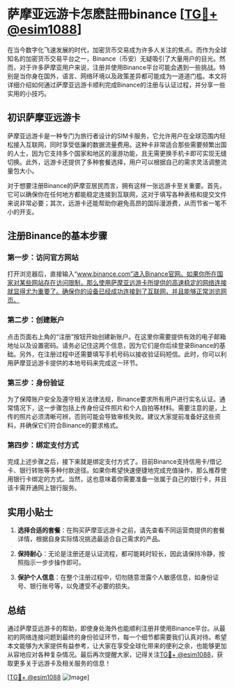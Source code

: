 # 萨摩亚远游卡怎麽註冊binance [[TG💪+ @esim1088](https://t.me/s/esim1088)]

在当今数字化飞速发展的时代，加密货币交易成为许多人关注的焦点。而作为全球知名的加密货币交易平台之一，Binance（币安）无疑吸引了大量用户的目光。然而，对于许多萨摩亚用户来说，注册并使用Binance平台可能会遇到一些挑战。特别是当你身在国外，语言、网络环境以及政策差异都可能成为一道道门槛。本文将详细介绍如何通过萨摩亚远游卡顺利完成Binance的注册与认证过程，并分享一些实用的小技巧。

## 初识萨摩亚远游卡

萨摩亚远游卡是一种专门为旅行者设计的SIM卡服务，它允许用户在全球范围内轻松接入互联网，同时享受低廉的数据流量费用。这种卡非常适合那些需要频繁出国的人士，因为它支持多个国家和地区的漫游功能，且无需更换手机卡即可实现无缝切换。此外，远游卡还提供了多种套餐选择，用户可以根据自己的需求灵活调整流量包大小。

对于想要注册Binance的萨摩亚居民而言，拥有这样一张远游卡至关重要。首先，它可以确保你在任何地方都能稳定连接到互联网，这对于填写各种表格和提交文件来说非常必要；其次，远游卡还能帮助你避免高昂的国际漫游费，从而节省一笔不小的开支。

## 注册Binance的基本步骤

### 第一步：访问官方网站

打开浏览器后，直接输入“www.binance.com”进入Binance官网。如果你所在国家对某些网站存在访问限制，那么使用萨摩亚远游卡所提供的高速稳定的网络连接就显得尤为重要了。确保你的设备已经成功连接到了互联网，并且能够正常浏览网页。

### 第二步：创建账户

点击页面右上角的“注册”按钮开始创建新账户。在这里你需要提供有效的电子邮箱地址以及设置密码。请务必记住这两个信息，因为它们是你后续登录Binance的基础。另外，在注册过程中还需要填写手机号码以接收验证码短信。此时，你可以利用萨摩亚远游卡提供的本地号码来完成这一环节。

### 第三步：身份验证

为了保障账户安全及遵守相关法律法规，Binance要求所有用户进行实名认证。通常情况下，这一步骤包括上传身份证件照片和个人自拍等材料。需要注意的是，上传的照片必须清晰可辨，否则可能会导致审核失败。建议大家提前准备好这些资料，并确保它们符合Binance的要求格式。

### 第四步：绑定支付方式

完成上述步骤之后，接下来就是绑定支付方式了。目前Binance支持信用卡/借记卡、银行转账等多种付款途径。如果你希望快速便捷地完成充值操作，那么推荐使用银行卡绑定的方式。当然，这也意味着你需要准备一张属于自己的银行卡，并且该卡需开通网上银行服务。

## 实用小贴士

1. **选择合适的套餐**：在购买萨摩亚远游卡之前，请先查看不同运营商提供的套餐详情，根据自身实际情况挑选最适合自己需求的产品。
   
2. **保持耐心**：无论是注册还是认证流程，都可能耗时较长，因此请保持冷静，按照指示一步步操作即可。
   
3. **保护个人信息**：在整个注册过程中，切勿随意泄露个人敏感信息，如身份证号、银行账号等，以免遭受不必要的损失。

## 总结

通过萨摩亚远游卡的帮助，即使身处海外也能顺利注册并使用Binance平台。从最初的网络连接问题到最终的身份验证环节，每一个细节都需要我们认真对待。希望本文能够为大家提供有益参考，让大家在享受全球化带来的便利之余，也能够更加从容地应对各种复杂情况。最后再次提醒大家，记得关注[TG💪+ @esim1088](https://t.me/s/esim1088)，获取更多关于远游卡及相关服务的信息！

[[TG💪+ @esim1088](https://t.me/s/esim1088) ![Image](https://i.postimg.cc/4NQfJmqS/Snipaste-2025-05-13-00-14-12.png)]